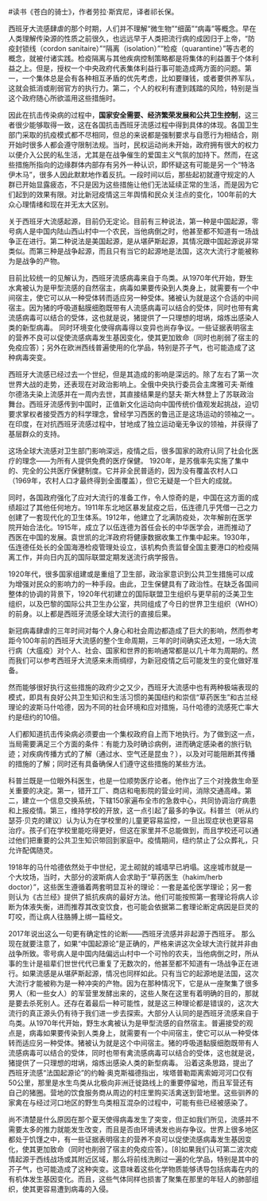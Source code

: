 #读书《苍白的骑士》，作者劳拉·斯宾尼，译者祁长保。

西班牙大流感肆虐的那个时期，人们并不理解“微生物”“细菌”“病毒”等概念。早在人类理解传染源的性质之前很久，也远远早于人类把流行病的成因归于上帝，“防疫封锁线（cordon sanitaire）”“隔离（isolation）”“检疫（quarantine）”等古老的概念，就被付诸实践。检疫隔离与其他疾病控制策略都是将集体的利益置于个体利益之上。但是，授权一个中央政府代表集体利益行事可能造成两方面的问题。第一，一个集体总是会有各种相互矛盾的优先考虑，比如要赚钱，或者要供养军队，这就会抵消或削弱官方的执行力。第二，个人的权利有遭到践踏的风险，特别是当这个政府随心所欲滥用这些措施时。

因此在抗击传染病的过程中，**国家安全需要、经济繁荣发展和公共卫生控制**，这三者很少能够取得一致，这在各国抗击西班牙流感过程中得到具体的体现。各国卫生部门采取的抗疫模式都不尽相同，但总的来说都是强制要求与自愿行为相结合，刚开始时很多人都会遵守限制法规。当时，民权运动尚未开始，政府拥有很大的权力以便介入公民的私生活，尤其是在战争催生的爱国主义气氛的加持下。然而，在这些措施所指向的边缘群体内部存有另外一种认识，即怀疑这有可能是另一个“特洛伊木马”，很多人因此默默地作着反抗。一段时间以后，那些起初就遵守规定的人群已开始显露疲态，不只是因为这些措施让他们无法延续正常的生活，而是因为它们起到的效果有限。对比新冠疫情这三年舆情和民众关注点的变化，100年前的大众心理情绪和现在并无太大区别。

关于西班牙大流感起源，目前仍无定论。目前有三种说法，第一种是中国起源，零号病人是中国内陆山西山村中一个农民，当他病倒之时，他甚至都不知道有一场战争正在进行。第二种说法是美国起源，是从堪萨斯起源，其情况跟中国起源说非常类似。而第三种是战争起源，而且只有当它的起源地是法国，这次大流行才能被称为是战争的产物。

目前比较统一的见解认为，西班牙流感病毒来自于鸟类。从1970年代开始，野生水禽被认为是甲型流感的自然宿主，病毒如果要传染到人类身上，就需要有一个中间宿主，使它可以从一种受体转而适应另一种受体。猪被认为就是这个合适的中间宿主。因为猪的呼吸道黏膜细胞既带有人流感病毒可以结合的受体，同时也带有禽流感病毒可以结合的受体，这也就是说，猪提供了一只理想的坩埚，熔炼出感染人类的新型病毒。 同时环境变化使得病毒得以变异也尚存争议。一些证据表明宿主的营养不良可以促使流感病毒发生基因变化，使其更加致命（同时也削弱了宿主的免疫应答）；另外在欧洲西线普遍使用的化学品，特别是芥子气，也可能造成了这种病毒突变。

西班牙大流感已经过去一个世纪，但是其造成的影响是深远的。除了左右了第一次世界大战的走势，还表现在对政治影响上。全俄中央执行委员会主席雅可夫·斯维尔德洛夫染上流感并在一周内去世，其直接结果是约瑟夫·斯大林登上了苏联政治舞台。西班牙流感传到中国时，正值新文化运动向中国传统价值观发起挑战，迫切要求掌权者接受西方的科学理念，曾经学习西医的鲁迅正是这场运动的领袖之一。在印度，在对抗西班牙流感过程中，甘地成了独立运动毫无争议的领袖，并获得了基层群众的支持。

这场全球大流感对卫生部门影响深远，疫情之后，很多国家的政府认同了社会化医疗的理念——为所有人提供免费的医疗保健。 1920年，是苏俄率先实施了集中的、完全的公共医疗保健制度。它并非全民普适的，因为没有覆盖农村人口（1969年，农村人口才最终得到全面覆盖），但它无疑是一个巨大的成就。

同时，各国政府强化了应对大流行的准备工作，令人惊奇的是，中国在这方面的成绩超过了其他任何地方。1911年东北地区暴发鼠疫之后，伍连德几乎凭借一己之力创建了一套现代化的卫生体系。1912年，他建立了北满防疫处，次年解剖在医学院开始合法化。1915年，成立了以伍连德为首任会长的中华医学会，进而推动了西医在中国的发展。袁世凯的北洋政府将健康数据收集工作集中起来。1930年，伍连德任处长的全国海港检疫管理处设立，该机构负责监督全国主要港口的检疫隔离工作，并向日内瓦的国际联盟定期发送流行病学报告。

1920年代，很多国家组建或是重组了卫生部，政治家意识到公共卫生措施可以成为增强对民众的影响力的一种手段。由此，卫生保健具有了政治性。在缺乏各国间整体的协调的背景下，1920年代初建立的国际联盟卫生组织与更早前的泛美卫生组织，以及巴黎的国际公共卫生办公室，共同组成了今日的世界卫生组织（WHO）的前身。以上都是西班牙流感全球大流行的直接后果。

新冠病毒肆虐的三年时间对每个人身心和社会周边都造成了巨大的影响，然而参考距今100年前的西班牙大流感的整个生命周期，三年的时间确实还太短，一场大流行病（大瘟疫）对个人、社会、国家和世界的影响通常都是以几十年为周期的。然而我们可以参考西班牙大流感来未雨绸缪，为新冠疫情之后可能发生的变化做好准备。

然而能够很好执行这些措施的政府少之又少，西班牙大流感中也有两种极端表现的模式，即具有良好公共卫生知识和生活习惯的美国纽约和崇信“草药医生”和古兰经理论的波斯马什哈德，因为不同的社会环境和应对措施，马什哈德的流感死亡率大约是纽约的10倍。

人们都知道抗击传染病必须要由一个集权政府自上而下地执行。为了做到这一点，当局需要满足三个方面的条件：有能力及时确诊病例，进而确定感染者的旅行轨迹；对疾病传播方式的了解（通过水、空气还是昆虫？），以及对可能阻断其传播的措施的了解；同时还有具备确保人们遵守这些措施的某些方法。 

科普兰既是一位眼外科医生，也是一位顺势医疗论者。他作出了三个对挽救生命至关重要的决定。第一，错开工厂、商店和电影院的营业时间，消除交通高峰。第二，建立一个信息交换系统，下辖150家遍布全市的急救中心，共同协调治疗病患和上报疫情。第三，维持学校的开放，这一点引起了最多的争议。科普兰（听从约瑟芬·贝克的建议）认为认为在学校里的儿童更容易监控，一旦出现症状也更容易治疗。孩子们在学校里能吃得更好，但这在家里并不总能做到，而且学校还可以通过他们把重要的公共卫生知识带回到家庭中。疫情期间，纽约禁止了公众葬礼，只允许配偶随灵。

1918年的马什哈德依然处于中世纪，泥土砌就的城墙早已坍塌。这座城市就是一个大坟场，当时，大部分的波斯病人会求助于“草药医生（hakim/herb doctor）”，这些医生遵循着两套明显互补的理论：一套是盖伦医学理论；另一套则认为《古兰经》提供了抵抗疾病的最好方法。他们可能按照第一套理论将病人诊断为体液失衡，进而推荐其改变饮食，也可能会依据第二套理论断定病因是巨灵的叮咬，而让病人往胳膊上绑一篇经文。

2017年说出这么一句更有确定性的论断——西班牙流感并非起源于西班牙。 那么现在就要注意了，如果“中国起源论”是正确的，严格来讲这次全球大流行就并非由战争所致。零号病人是中国内陆偏远山村中一个可怜的农夫，当他病倒之时，所从事的生计是祖辈们世世代代已重复了无数次的，他甚至都不知道有一场战争正在进行。如果流感是从堪萨斯起源，情况也同样如此。只有当它的起源地是法国，这次大流行才能被称为是一种冲突的产物。因为在那种情况下，它是从一座聚集了很多男人（和一些女人）的军营里发酵出来的，这些人聚在这里有着明确的目的，那就是要去杀死别人。还存在着最后一种可能性，就是这三种理论都是错误的，这次大流行的真正源头仍有待于我们进一步去探索。大部分人认同的是西班牙流感来自于鸟类。从1970年代开始，野生水禽被认为是甲型流感的自然宿主。普遍接受的观点是，病毒如果要传染到人类身上，就需要有一个中间宿主，使它可以从一种受体转而适应另一种受体。猪被认为就是这个中间宿主。猪的呼吸道黏膜细胞既带有人流感病毒可以结合的受体，同时也带有禽流感病毒可以结合的受体，这也就是说，猪提供了一只理想的坩埚，熔炼出感染人类的新型病毒。 沿着这条思路，提出了西班牙流感“法国起源论”的约翰·奥克斯福德指出，埃塔普勒距离索姆河河口仅有50公里，那里是水生鸟类从北极向非洲迁徙路线上的重要停留地，而且军营还有自己的猪圈。营地的饮食服务商从周边的村庄里购买活禽送到营地里。这些驯养的家禽在与经过河口地区的野生鸟类相互混杂的过程中，可能有些已经被感染了。

尚不清楚是什么原因在那个夏天使得病毒发生了突变，但正如我们所见，流感并不需要太多的推力就能发生改变，而且是否由环境诱发也尚存争议。世界上很多地区都处于饥馑之中，有一些证据表明宿主的营养不良可以促使流感病毒发生基因变化，使其更加致命（同时也削弱了宿主的免疫应答）。[8]如果我们认可第二波次疫情起源于西线战场或其附近区域，那么将前线洗刷过一遍的化学品，特别是其中的芥子气，也可能造成了这种突变。这意味着这些化学物质能够诱导包括病毒在内的有机体发生基因变化。而且，这些气体同样也损害了聚集在那里的年轻人的肺部组织，使其更容易遭到病毒的入侵。